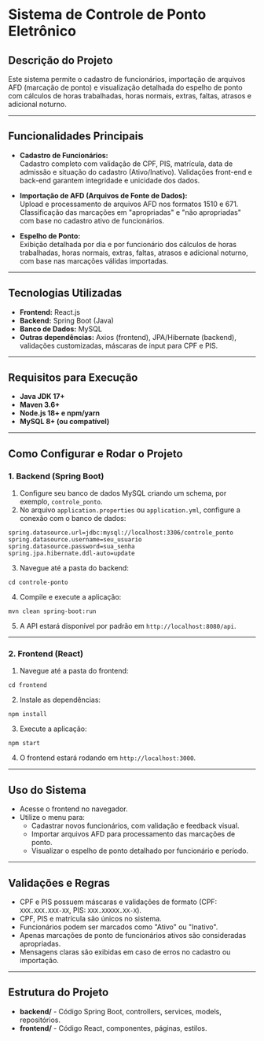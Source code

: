 # Sistema de Controle de Ponto Eletrônico

## Descrição do Projeto

Este sistema permite o cadastro de funcionários, importação de arquivos AFD (marcação de ponto) e visualização detalhada do espelho de ponto com cálculos de horas trabalhadas, horas normais, extras, faltas, atrasos e adicional noturno.

---

## Funcionalidades Principais

- **Cadastro de Funcionários:**  
  Cadastro completo com validação de CPF, PIS, matrícula, data de admissão e situação do cadastro (Ativo/Inativo). Validações front-end e back-end garantem integridade e unicidade dos dados.

- **Importação de AFD (Arquivos de Fonte de Dados):**  
  Upload e processamento de arquivos AFD nos formatos 1510 e 671. Classificação das marcações em "apropriadas" e "não apropriadas" com base no cadastro ativo de funcionários.

- **Espelho de Ponto:**  
  Exibição detalhada por dia e por funcionário dos cálculos de horas trabalhadas, horas normais, extras, faltas, atrasos e adicional noturno, com base nas marcações válidas importadas.

---

## Tecnologias Utilizadas

- **Frontend:** React.js  
- **Backend:** Spring Boot (Java)  
- **Banco de Dados:** MySQL  
- **Outras dependências:** Axios (frontend), JPA/Hibernate (backend), validações customizadas, máscaras de input para CPF e PIS.

---

## Requisitos para Execução

- **Java JDK 17+**  
- **Maven 3.6+**  
- **Node.js 18+ e npm/yarn**  
- **MySQL 8+ (ou compatível)**

---

## Como Configurar e Rodar o Projeto

### 1. Backend (Spring Boot)

1. Configure seu banco de dados MySQL criando um schema, por exemplo, `controle_ponto`.  
2. No arquivo `application.properties` ou `application.yml`, configure a conexão com o banco de dados:

```
spring.datasource.url=jdbc:mysql://localhost:3306/controle_ponto
spring.datasource.username=seu_usuario
spring.datasource.password=sua_senha
spring.jpa.hibernate.ddl-auto=update
```

3. Navegue até a pasta do backend:

```
cd controle-ponto
```

4. Compile e execute a aplicação:

```
mvn clean spring-boot:run
```

5. A API estará disponível por padrão em `http://localhost:8080/api`.

---

### 2. Frontend (React)

1. Navegue até a pasta do frontend:

```
cd frontend
```

2. Instale as dependências:

```
npm install
```

3. Execute a aplicação:

```
npm start
```

4. O frontend estará rodando em `http://localhost:3000`.

---

## Uso do Sistema

- Acesse o frontend no navegador.  
- Utilize o menu para:  
  - Cadastrar novos funcionários, com validação e feedback visual.  
  - Importar arquivos AFD para processamento das marcações de ponto.  
  - Visualizar o espelho de ponto detalhado por funcionário e período.

---

## Validações e Regras

- CPF e PIS possuem máscaras e validações de formato (CPF: `XXX.XXX.XXX-XX`, PIS: `XXX.XXXXX.XX-X`).  
- CPF, PIS e matrícula são únicos no sistema.  
- Funcionários podem ser marcados como "Ativo" ou "Inativo".  
- Apenas marcações de ponto de funcionários ativos são consideradas apropriadas.  
- Mensagens claras são exibidas em caso de erros no cadastro ou importação.

---

## Estrutura do Projeto

- **backend/** - Código Spring Boot, controllers, services, models, repositórios.  
- **frontend/** - Código React, componentes, páginas, estilos.

